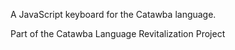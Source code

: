A JavaScript keyboard for the Catawba language.

Part of the Catawba Language Revitalization Project
